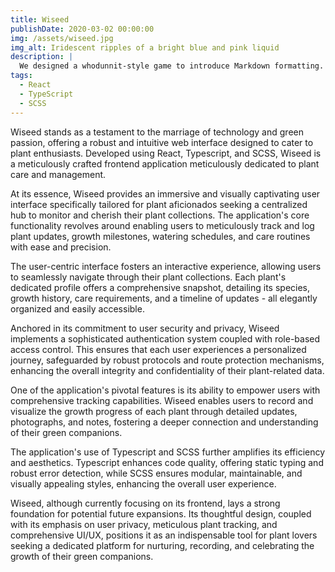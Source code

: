 ```yaml
---
title: Wiseed
publishDate: 2020-03-02 00:00:00
img: /assets/wiseed.jpg
img_alt: Iridescent ripples of a bright blue and pink liquid
description: |
  We designed a whodunnit-style game to introduce Markdown formatting. Suspense — suspicion — syntax!
tags:
  - React
  - TypeScript
  - SCSS
---
```


Wiseed stands as a testament to the marriage of technology and green passion, offering a robust and intuitive web interface designed to cater to plant enthusiasts. Developed using React, Typescript, and SCSS, Wiseed is a meticulously crafted frontend application meticulously dedicated to plant care and management.

At its essence, Wiseed provides an immersive and visually captivating user interface specifically tailored for plant aficionados seeking a centralized hub to monitor and cherish their plant collections. The application's core functionality revolves around enabling users to meticulously track and log plant updates, growth milestones, watering schedules, and care routines with ease and precision.

The user-centric interface fosters an interactive experience, allowing users to seamlessly navigate through their plant collections. Each plant's dedicated profile offers a comprehensive snapshot, detailing its species, growth history, care requirements, and a timeline of updates - all elegantly organized and easily accessible.

Anchored in its commitment to user security and privacy, Wiseed implements a sophisticated authentication system coupled with role-based access control. This ensures that each user experiences a personalized journey, safeguarded by robust protocols and route protection mechanisms, enhancing the overall integrity and confidentiality of their plant-related data.

One of the application's pivotal features is its ability to empower users with comprehensive tracking capabilities. Wiseed enables users to record and visualize the growth progress of each plant through detailed updates, photographs, and notes, fostering a deeper connection and understanding of their green companions.

The application's use of Typescript and SCSS further amplifies its efficiency and aesthetics. Typescript enhances code quality, offering static typing and robust error detection, while SCSS ensures modular, maintainable, and visually appealing styles, enhancing the overall user experience.

Wiseed, although currently focusing on its frontend, lays a strong foundation for potential future expansions. Its thoughtful design, coupled with its emphasis on user privacy, meticulous plant tracking, and comprehensive UI/UX, positions it as an indispensable tool for plant lovers seeking a dedicated platform for nurturing, recording, and celebrating the growth of their green companions.

